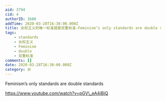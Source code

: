 ```yaml
---
aid: 3794
cid: 4
authorID: 3680
addTime: 2020-03-28T16:30:00.000Z
title: 女权主义的唯一标准就是双重标准-Feminism’s only standards are double standards
tags:
    - standards
    - 女权主义
    - Feminism
    - double
    - 双重标准
comments: []
date: 2020-03-28T16:30:00.000Z
category: 水
---
```


Feminism’s only standards are double standards

https://www.youtube.com/watch?v=pGV\_eA4iBjQ
